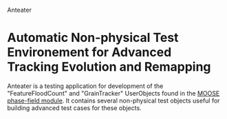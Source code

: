 Anteater

Automatic Non-physical Test Environement for Advanced Tracking Evolution and Remapping
=====

Anteater is a testing application for development of the "FeatureFloodCount" and "GrainTracker" UserObjects found in the [MOOSE phase-field module](http://mooseframework.org/wiki/PhysicsModules/PhaseField/). It contains several non-physical test objects useful for building advanced test cases for these objects.
